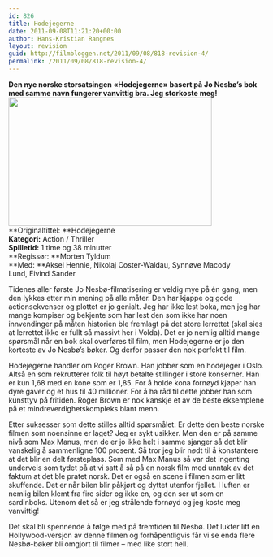 ```yaml
---
id: 826
title: Hodejegerne
date: 2011-09-08T11:21:20+00:00
author: Hans-Kristian Rangnes
layout: revision
guid: http://filmbloggen.net/2011/09/08/818-revision-4/
permalink: /2011/09/08/818-revision-4/
---
```

**Den nye norske storsatsingen &laquo;Hodejegerne&raquo; basert på Jo Nesbø&#8217;s bok med samme navn fungerer vanvittig bra. Jeg storkoste meg!**  
<a href="http://filmbloggen.net/2011/09/07/hodejegerne/hode-1/" rel="attachment wp-att-819"><img class="alignnone size-full wp-image-819" src="http://filmbloggen.net/wp-content/uploads//2011/09/hode-1.jpg" alt="" width="400" height="253" /></a>  
**Originaltittel: **Hodejegerne  
**Kategori:** Action / Thriller  
**Spilletid:** 1 time og 38 minutter  
**Regissør: **Morten Tyldum  
**Med: **Aksel Hennie, Nikolaj Coster-Waldau, Synnøve Macody Lund, Eivind Sander

Tidenes aller første Jo Nesbø-filmatisering er veldig mye på én gang, men den lykkes etter min mening på alle måter. Den har kjappe og gode actionsekvenser og plottet er jo genialt. Jeg har ikke lest boka, men jeg har mange kompiser og bekjente som har lest den som ikke har noen innvendinger på måten historien ble fremlagt på det store lerrettet (skal sies at lerrettet ikke er fullt så massivt her i Volda). Det er jo nemlig alltid mange spørsmål når en bok skal overføres til film, men Hodejegerne er jo den korteste av Jo Nesbø&#8217;s bøker. Og derfor passer den nok perfekt til film.

Hodejegerne handler om Roger Brown. Han jobber som en hodejeger i Oslo. Altså en som rekrutterer folk til høyt betalte stillinger i store konserner. Han er kun 1,68 med en kone som er 1,85. For å holde kona fornøyd kjøper han dyre gaver og et hus til 40 millioner. For å ha råd til dette jobber han som kunsttyv på fritiden. Roger Brown er nok kanskje et av de beste eksemplene på et mindreverdighetskompleks blant menn.

Etter suksesser som dette stilles alltid spørsmålet: Er dette den beste norske filmen som noensinne er laget? Jeg er sykt usikker. Men den er på samme nivå som Max Manus, men de er jo ikke helt i samme sjanger så det blir vanskelig å sammenligne 100 prosent. Så tror jeg blir nødt til å konstantere at det blir en delt førsteplass. Som med Max Manus så var det ingenting underveis som tydet på at vi satt å så på en norsk film med unntak av det faktum at det ble pratet norsk. Det er også en scene i filmen som er litt skuffende. Det er når bilen blir påkjørt og dyttet utenfor fjellet. I luften er nemlig bilen klemt fra fire sider og ikke en, og den ser ut som en sardinboks. Utenom det så er jeg strålende fornøyd og jeg koste meg vanvittig!

Det skal bli spennende å følge med på fremtiden til Nesbø. Det lukter litt en Hollywood-versjon av denne filmen og forhåpentligvis får vi se enda flere Nesbø-bøker bli omgjort til filmer &#8211; med like stort hell.
